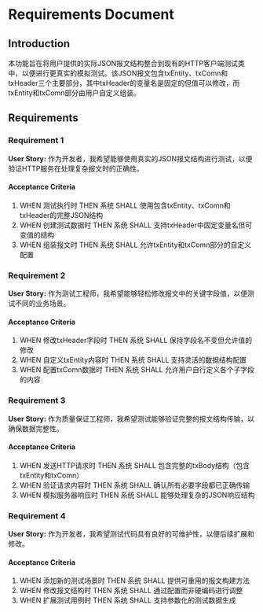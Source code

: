 # Requirements Document

## Introduction

本功能旨在将用户提供的实际JSON报文结构整合到现有的HTTP客户端测试类中，以便进行更真实的模拟测试。该JSON报文包含txEntity、txComn和txHeader三个主要部分，其中txHeader的变量名是固定的但值可以修改，而txEntity和txComn部分由用户自定义组装。

## Requirements

### Requirement 1

**User Story:** 作为开发者，我希望能够使用真实的JSON报文结构进行测试，以便验证HTTP服务在处理复杂报文时的正确性。

#### Acceptance Criteria

1. WHEN 测试执行时 THEN 系统 SHALL 使用包含txEntity、txComn和txHeader的完整JSON结构
2. WHEN 创建测试数据时 THEN 系统 SHALL 支持txHeader中固定变量名但可变值的结构
3. WHEN 组装报文时 THEN 系统 SHALL 允许txEntity和txComn部分的自定义配置

### Requirement 2

**User Story:** 作为测试工程师，我希望能够轻松修改报文中的关键字段值，以便测试不同的业务场景。

#### Acceptance Criteria

1. WHEN 修改txHeader字段时 THEN 系统 SHALL 保持字段名不变但允许值的修改
2. WHEN 自定义txEntity内容时 THEN 系统 SHALL 支持灵活的数据结构配置
3. WHEN 配置txComn数据时 THEN 系统 SHALL 允许用户自行定义各个子字段的内容

### Requirement 3

**User Story:** 作为质量保证工程师，我希望测试能够验证完整的报文结构传输，以确保数据完整性。

#### Acceptance Criteria

1. WHEN 发送HTTP请求时 THEN 系统 SHALL 包含完整的txBody结构（包含txEntity和txComn）
2. WHEN 验证请求内容时 THEN 系统 SHALL 确认所有必要字段都已正确传输
3. WHEN 模拟服务器响应时 THEN 系统 SHALL 能够处理复杂的JSON响应结构

### Requirement 4

**User Story:** 作为开发者，我希望测试代码具有良好的可维护性，以便后续扩展和修改。

#### Acceptance Criteria

1. WHEN 添加新的测试场景时 THEN 系统 SHALL 提供可重用的报文构建方法
2. WHEN 修改报文结构时 THEN 系统 SHALL 通过配置而非硬编码进行调整
3. WHEN 扩展测试用例时 THEN 系统 SHALL 支持参数化的测试数据生成